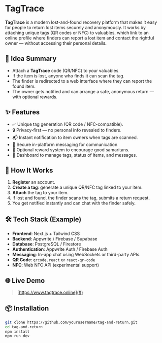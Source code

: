 # TagTrace

**TagTrace** is a modern lost-and-found recovery platform that makes it easy for people to return lost items securely and anonymously. It works by attaching unique tags (QR codes or NFC) to valuables, which link to an online profile where finders can report a lost item and contact the rightful owner — without accessing their personal details.

## 🧠 Idea Summary

- Attach a **TagTrace** code (QR/NFC) to your valuables.
- If the item is lost, anyone who finds it can scan the tag.
- The finder is redirected to a web interface where they can report the found item.
- The owner gets notified and can arrange a safe, anonymous return — with optional rewards.

## ✨ Features

- ✅ Unique tag generation (QR code / NFC-compatible).
- 🔒 Privacy-first — no personal info revealed to finders.
- 📬 Instant notification to item owners when tags are scanned.
- 💬 Secure in-platform messaging for communication.
- 🎁 Optional reward system to encourage good samaritans.
- 🧾 Dashboard to manage tags, status of items, and messages.

## 🚀 How It Works

1. **Register** an account.
2. **Create a tag**: generate a unique QR/NFC tag linked to your item.
3. **Attach** the tag to your item.
4. If lost and found, the finder scans the tag, submits a return request.
5. You get notified instantly and can chat with the finder safely.

## 🛠️ Tech Stack (Example)

- **Frontend**: Next.js + Tailwind CSS
- **Backend**: Appwrite / Firebase / Supabase
- **Database**: PostgreSQL / Firestore
- **Authentication**: Appwrite Auth / Firebase Auth
- **Messaging**: In-app chat using WebSockets or third-party APIs
- **QR Code**: `qrcode.react` or `react-qr-code`
- **NFC**: Web NFC API (experimental support)

## 🌐 Live Demo

> [https://www.tagtrace.online](#)

## 📦 Installation

```bash
git clone https://github.com/yourusername/tag-and-return.git
cd tag-and-return
npm install
npm run dev
